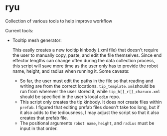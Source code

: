 # ryu
Collection of various tools to help improve workflow

Current tools:
  - Tooltip mesh generator:
  
    This easily creates a new tooltip kinbody (.xml file) that doesn't require the user to manually copy, paste, and edit the file themselves. Since end effector lengths can change often during the data collection process, this script will save more time as the user only has to provide the robot name, height, and radius when running it. Some caveats:
    - So far, the user must edit the paths in the file so that reading and writing are from the correct locations. ```tip_template.xml```should be run from wherever the user stored it, while ```tip_h[]_r[]_charuco.xml``` should be specified in the user's local ```odin``` repo.
    - This script only creates the tip kinbody. It does not create files within ```prefab```. I figured that editing prefab files doesn't take too long, but if it also adds to the tediousness, I may adjust the script so that it also creates that prefab file.
    - The positional arguments ```robot name```, ```height```, and ```radius``` must be input in that order.
